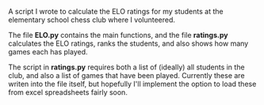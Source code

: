 A script I wrote to calculate the ELO ratings for my 
students at the elementary school chess club where I 
volunteered.

The file **ELO.py** contains the main functions, and the file
**ratings.py** calculates the ELO ratings, ranks the students,
and also shows how many games each has played.

The script in **ratings.py** requires both a list of (ideally) all
students in the club, and also a list of games that have been
played. Currently these are writen into the file itself, 
but hopefully I'll implement the option to load these from excel 
spreadsheets fairly soon.